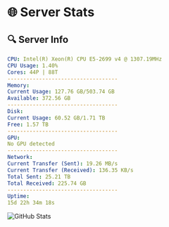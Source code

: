 # 🌐 Server Stats
## 🔍 Server Info
```yaml
CPU: Intel(R) Xeon(R) CPU E5-2699 v4 @ 1307.19MHz
CPU Usage: 1.40%
Cores: 44P | 88T
-----------------------------------
Memory:
Current Usage: 127.76 GB/503.74 GB
Available: 372.56 GB
-----------------------------------
Disk:
Current Usage: 60.52 GB/1.71 TB
Free: 1.57 TB
-----------------------------------
GPU:
No GPU detected
-----------------------------------
Network:
Current Transfer (Sent): 19.26 MB/s
Current Transfer (Received): 136.35 KB/s
Total Sent: 25.21 TB
Total Received: 225.74 GB
-----------------------------------
Uptime:
15d 22h 34m 18s
```
![GitHub Stats](https://img.shields.io/badge/Updated-2025-03-23_19:57:07-blue)